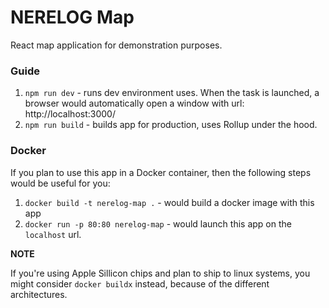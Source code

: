 # NERELOG Map

React map application for demonstration purposes.

### Guide

1. `npm run dev` - runs dev environment uses. When the task is launched, a browser would automatically open a window with url: http://localhost:3000/
2. `npm run build` - builds app for production, uses Rollup under the hood.

### Docker

If you plan to use this app in a Docker container, then the following steps would be useful for you:

1. `docker build -t nerelog-map .` - would build a docker image with this app
2. `docker run -p 80:80 nerelog-map` - would launch this app on the `localhost` url. 

**NOTE**

If you're using Apple Sillicon chips and plan to ship to linux systems, you might consider `docker buildx` instead, because of the different architectures.